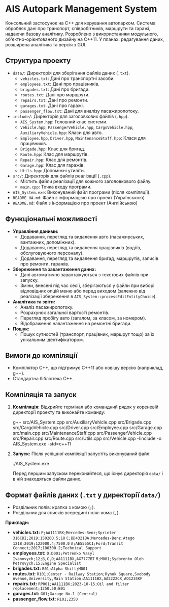 # AIS Autopark Management System
Консольний застосунок на C++ для керування автопарком. Система обробляє дані про транспорт, співробітників, маршрути та гаражі, надаючи базову аналітику. Розроблено з використанням модульного, об'єктно-орієнтованого дизайну на C++11. У планах: редагування даних, розширена аналітика та версія з GUI.

## Структура проекту

-   `data/`: Директорія для зберігання файлів даних (`.txt`).
    -   `vehicles.txt`: Дані про транспортні засоби.
    -   `employees.txt`: Дані про працівників.
    -   `brigades.txt`: Дані про бригади.
    -   `routes.txt`: Дані про маршрути.
    -   `repairs.txt`: Дані про ремонти.
    -   `garages.txt`: Дані про гаражі.
    -   `passenger_flow.txt`: Дані для аналізу пасажиропотоку.
-   `include/`: Директорія для заголовкових файлів (`.hpp`).
    -   `AIS_System.hpp`: Головний клас системи.
    -   `Vehicle.hpp`, `PassengerVehicle.hpp`, `CargoVehicle.hpp`, `AuxiliaryVehicle.hpp`: Класи для авто.
    -   `Employee.hpp`, `Driver.hpp`, `MaintenanceStaff.hpp`: Класи для працівників.
    -   `Brigade.hpp`: Клас для бригад.
    -   `Route.hpp`: Клас для маршрутів.
    -   `Repair.hpp`: Клас для ремонтів.
    -   `Garage.hpp`: Клас для гаражів.
    -   `Utils.hpp`: Допоміжні утиліти.
-   `src/`: Директорія для файлів реалізації (`.cpp`).
    -   Містить файли реалізації для кожного заголовкового файлу.
    -   `main.cpp`: Точка входу програми.
-   `AIS_System.exe`: Виконуваний файл програми (після компіляції).
-   `README_UA.md`: Файл з інформацією про проект (Українською)
-   `README.md`:  Файл з інформацією про проект (Англійською)

## Функціональні можливості

-   **Управління даними:**
    -   Додавання, перегляд та видалення авто (пасажирських, вантажних, допоміжних).
    -   Додавання, перегляд та видалення працівників (водіїв, обслуговуючого персоналу).
    -   Додавання, перегляд та видалення бригад, маршрутів, записів про ремонти, гаражів.
-   **Збереження та завантаження даних:**
    -   Дані автоматично завантажуються з текстових файлів при запуску.
    -   Зміни, внесені під час сесії, зберігаються у файли при виборі відповідних опцій меню або перед виходом (залежно від реалізації збереження в `AIS_System::processEditEntityChoice`).
-   **Аналітика та звіти:**
    -   Аналіз пасажиропотоку.
    -   Розрахунок загальної вартості ремонтів.
    -   Перегляд пробігу авто (загалом, за класом, за номером).
    -   Відображення навантаження на ремонтні бригади.
-   **Пошук:**
    -   Пошук сутностей (транспорт, працівник, маршрут тощо) за їх унікальним ідентифікатором.

## Вимоги до компіляції

-   Компілятор C++, що підтримує C++11 або новішу версію (наприклад, g++).
-   Стандартна бібліотека C++.

## Компіляція та запуск

1.  **Компіляція:**
    Відкрийте термінал або командний рядок у кореневій директорії проекту та виконайте команду:

    g++ src/AIS_System.cpp src/AuxiliaryVehicle.cpp src/Brigade.cpp src/CargoVehicle.cpp src/Driver.cpp src/Employee.cpp src/Garage.cpp src/main.cpp src/MaintenanceStaff.cpp src/PassengerVehicle.cpp src/Repair.cpp src/Route.cpp src/Utils.cpp src/Vehicle.cpp -Iinclude -o AIS_System.exe -std=c++11

2.  **Запуск:**
    Після успішної компіляції запустіть виконуваний файл:

    ./AIS_System.exe

    Перед першим запуском переконайтеся, що існує директорія `data/` і в ній знаходяться файли даних.

## Формат файлів даних (`.txt` у директорії `data/`)

-   Роздільник полів: крапка з комою (`;`).
-   Роздільник для списків всередині поля: кома (`,`).

**Приклади:**

-   **vehicles.txt:**
    `P;AA1111BX;Mercedes-Benz;Sprinter 316CDI;2019;150200.5;18`
    `C;BD4321BA;Mercedes-Benz;Atego 1218;2019;122000.4;7500.0`
    `A;AE5555CI;Ford;Transit Connect;2017;180300.2;Technical Support`
-   **employees.txt:**
    `D;D001;Petrenko Vasyl Ivanovych;12;B,C,D;AA1111BX,AX7777BT`
    `M;M001;Sydorenko Oleh Petrovych;15;Engine Specialist`
-   **brigades.txt:**
    `B01;Alpha Shift;M001`
-   **routes.txt:**
    `R101;Center - Railway Station;Rynok Square,Svobody Avenue,University,Main Station;AA1111BX,AA2222CX,AO1234KP`
-   **repairs.txt:**
    `RP001;AA1111BX;2023-10-15;Oil and filter replacement;1250.50;B01`
-   **garages.txt:**
    `G01;Garage No.1 (Central)`
-   **passenger_flow.txt:**
    `R101;2350`
